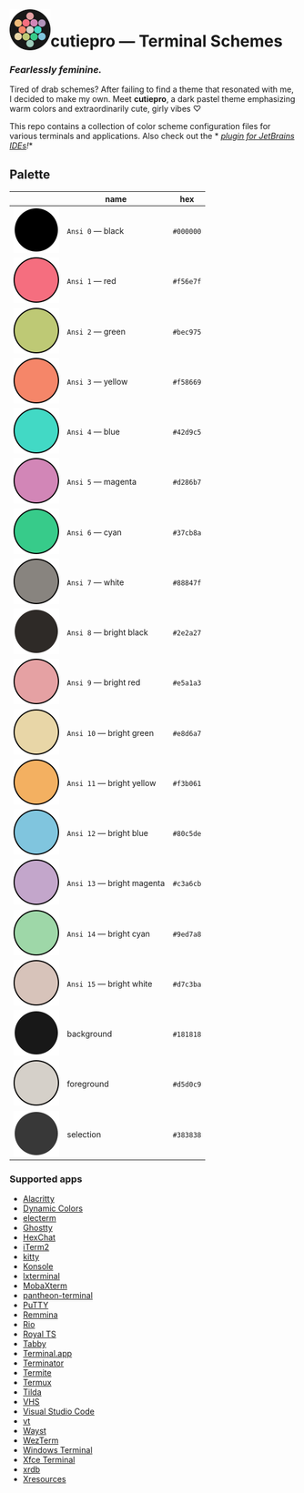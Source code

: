 <!--suppress HtmlDeprecatedAttribute -->

<img alt="logo" src="images/logo.svg" align="left" width="72">

# cutiepro — Terminal Schemes

### *Fearlessly feminine.*

Tired of drab schemes? After failing to find a theme that resonated with me, I decided
to make my own. Meet **cutiepro**, a dark pastel theme emphasizing warm colors and
extraordinarily cute, girly vibes ♡

This repo contains a collection of color scheme configuration files for various
terminals and applications. Also check out the *
*[plugin for JetBrains IDEs](https://github.com/jezziewezzie/cutiepro-IntelliJ/)!**

## Palette

|                                                      | name                       |    hex    |
|:----------------------------------------------------:|----------------------------|:---------:|
|          ![black](assets/circles/black.svg)          | `Ansi 0`  — black          | `#000000` |
|            ![red](assets/circles/red.svg)            | `Ansi 1`  — red            | `#f56e7f` |
|          ![green](assets/circles/green.svg)          | `Ansi 2`  — green          | `#bec975` |
|         ![yellow](assets/circles/yellow.svg)         | `Ansi 3`  — yellow         | `#f58669` |
|           ![blue](assets/circles/blue.svg)           | `Ansi 4`  — blue           | `#42d9c5` |
|        ![magenta](assets/circles/magenta.svg)        | `Ansi 5`  — magenta        | `#d286b7` |
|           ![cyan](assets/circles/cyan.svg)           | `Ansi 6`  — cyan           | `#37cb8a` |
|          ![white](assets/circles/white.svg)          | `Ansi 7`  — white          | `#88847f` |
|   ![bright black](assets/circles/bright-black.svg)   | `Ansi 8`  — bright black   | `#2e2a27` |
|     ![bright red](assets/circles/bright-red.svg)     | `Ansi 9`  — bright red     | `#e5a1a3` |
|   ![bright green](assets/circles/bright-green.svg)   | `Ansi 10` — bright green   | `#e8d6a7` |
|  ![bright yellow](assets/circles/bright-yellow.svg)  | `Ansi 11` — bright yellow  | `#f3b061` |
|    ![bright blue](assets/circles/bright-blue.svg)    | `Ansi 12` — bright blue    | `#80c5de` |
| ![bright magenta](assets/circles/bright-magenta.svg) | `Ansi 13` — bright magenta | `#c3a6cb` |
|    ![bright cyan](assets/circles/bright-cyan.svg)    | `Ansi 14` — bright cyan    | `#9ed7a8` |
|   ![bright white](assets/circles/bright-white.svg)   | `Ansi 15` — bright white   | `#d7c3ba` |
|     ![background](assets/circles/background.svg)     | background                 | `#181818` |
|     ![foreground](assets/circles/foreground.svg)     | foreground                 | `#d5d0c9` |
|      ![selection](assets/circles/selection.svg)      | selection                  | `#383838` |

### Supported apps
- [Alacritty](https://github.com/alacritty/alacritty/)
- [Dynamic Colors](https://github.com/patelka2211/dynamic-colors/)
- [electerm](https://github.com/electerm/electerm/)
- [Ghostty](https://mitchellh.com/ghostty/)
- [HexChat](https://github.com/hexchat/hexchat/)
- [iTerm2](https://iterm2.com/)
- [kitty](https://github.com/kovidgoyal/kitty/)
- [Konsole](https://github.com/KDE/konsole/)
- [lxterminal](https://github.com/lxde/lxterminal/)
- [MobaXterm](https://mobaxterm.mobatek.net/)
- [pantheon-terminal](https://github.com/elementary/terminal/)
- [PuTTY](https://www.chiark.greenend.org.uk/~sgtatham/putty/)
- [Remmina](https://gitlab.com/Remmina/Remmina/)
- [Rio](https://github.com/raphamorim/rio/)
- [Royal TS](https://royalapps.com/ts/win/features/)
- [Tabby](https://github.com/Eugeny/tabby/)
- [Terminal.app](https://support.apple.com/guide/terminal/welcome/mac/)
- [Terminator](https://github.com/gnome-terminator/terminator/)
- [Termite](https://github.com/thestinger/termite/)
- [Termux](https://github.com/termux/termux-app/)
- [Tilda](https://github.com/lanoxx/tilda/)
- [VHS](https://github.com/charmbracelet/vhs/)
- [Visual Studio Code](https://github.com/microsoft/vscode/)
- [vt](https://man.freebsd.org/cgi/man.cgi?vt)
- [Wayst](https://github.com/91861/wayst/)
- [WezTerm](https://github.com/wez/wezterm/)
- [Windows Terminal](https://github.com/microsoft/terminal/)
- [Xfce Terminal](https://gitlab.xfce.org/apps/xfce4-terminal/)
- [xrdb](https://www.x.org/releases/X11R7.7/doc/man/man1/xrdb.1.xhtml)
- [Xresources](https://www.x.org/releases/X11R7.7/doc/man/man1/xrdb.1.xhtml)
